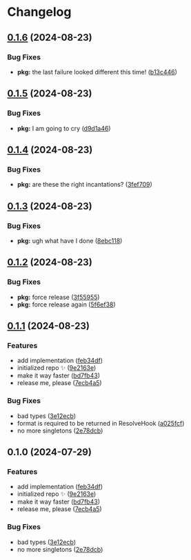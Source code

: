 # Changelog

## [0.1.6](https://github.com/boneskull/impvol/compare/impvol-v0.1.5...impvol-v0.1.6) (2024-08-23)


### Bug Fixes

* **pkg:** the last failure looked different this time! ([b13c446](https://github.com/boneskull/impvol/commit/b13c44668a929f2dece3ab3f58e87da0e8e7e301))

## [0.1.5](https://github.com/boneskull/impvol/compare/impvol-v0.1.4...impvol-v0.1.5) (2024-08-23)


### Bug Fixes

* **pkg:** I am going to cry ([d9d1a46](https://github.com/boneskull/impvol/commit/d9d1a4640fd629b73ba754c12cb9ee307493467a))

## [0.1.4](https://github.com/boneskull/impvol/compare/impvol-v0.1.3...impvol-v0.1.4) (2024-08-23)


### Bug Fixes

* **pkg:** are these the right incantations? ([3fef709](https://github.com/boneskull/impvol/commit/3fef709ccd6ac453bc4f753cb2d5d7b56b490a81))

## [0.1.3](https://github.com/boneskull/impvol/compare/impvol-v0.1.2...impvol-v0.1.3) (2024-08-23)


### Bug Fixes

* **pkg:** ugh what have I done ([8ebc118](https://github.com/boneskull/impvol/commit/8ebc11801c2a3b56e94640803b06f8544d94fdb9))

## [0.1.2](https://github.com/boneskull/impvol/compare/impvol-v0.1.1...impvol-v0.1.2) (2024-08-23)


### Bug Fixes

* **pkg:** force release ([3f55955](https://github.com/boneskull/impvol/commit/3f559553247ce4a2090a9232b7db339ed98c51a1))
* **pkg:** force release again ([5f6ef38](https://github.com/boneskull/impvol/commit/5f6ef382faf214ca17667d7adf65dd535d0d4aa9))

## [0.1.1](https://github.com/boneskull/impvol/compare/impvol-v0.1.0...impvol-v0.1.1) (2024-08-23)


### Features

* add implementation ([feb34df](https://github.com/boneskull/impvol/commit/feb34df8a0a94fb57aa6c75d707689ad05dd678d))
* initialized repo ✨ ([9e2163e](https://github.com/boneskull/impvol/commit/9e2163ea05d4bcf9edcb4135b18fe08a4edacc1e))
* make it way faster ([bd7fb43](https://github.com/boneskull/impvol/commit/bd7fb43819e60267e836399134041f93fd5239da))
* release me, please ([7ecb4a5](https://github.com/boneskull/impvol/commit/7ecb4a58a73e7ff8ec3cc512e2eb00530b108284))


### Bug Fixes

* bad types ([3e12ecb](https://github.com/boneskull/impvol/commit/3e12ecb2c02b421bec508eccb38465fb7c0a0f08))
* format is required to be returned in ResolveHook ([a025fcf](https://github.com/boneskull/impvol/commit/a025fcf90b97699ef9d0a1dbdd26cf5432791543))
* no more singletons ([2e78dcb](https://github.com/boneskull/impvol/commit/2e78dcbbecee6209713fdfb7a1e74151eec9649b))

## 0.1.0 (2024-07-29)

### Features

- add implementation ([feb34df](https://github.com/boneskull/impvol/commit/feb34df8a0a94fb57aa6c75d707689ad05dd678d))
- initialized repo ✨ ([9e2163e](https://github.com/boneskull/impvol/commit/9e2163ea05d4bcf9edcb4135b18fe08a4edacc1e))
- make it way faster ([bd7fb43](https://github.com/boneskull/impvol/commit/bd7fb43819e60267e836399134041f93fd5239da))
- release me, please ([7ecb4a5](https://github.com/boneskull/impvol/commit/7ecb4a58a73e7ff8ec3cc512e2eb00530b108284))

### Bug Fixes

- bad types ([3e12ecb](https://github.com/boneskull/impvol/commit/3e12ecb2c02b421bec508eccb38465fb7c0a0f08))
- no more singletons ([2e78dcb](https://github.com/boneskull/impvol/commit/2e78dcbbecee6209713fdfb7a1e74151eec9649b))
